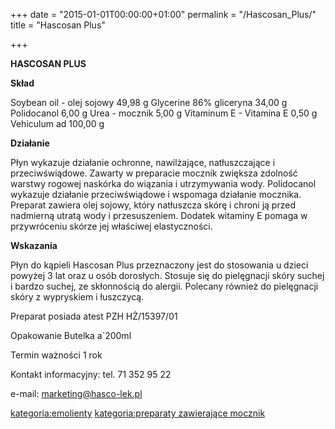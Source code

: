 +++
date = "2015-01-01T00:00:00+01:00"
permalink = "/Hascosan_Plus/"
title = "Hascosan Plus"

+++

**HASCOSAN PLUS**

**Skład**

Soybean oil - olej sojowy 49,98 g Glycerine 86% gliceryna 34,00 g Polidocanol 6,00 g Urea - mocznik 5,00 g Vitaminum E - Vitamina E 0,50 g Vehiculum ad 100,00 g

**Działanie**

Płyn wykazuje działanie ochronne, nawilżające, natłuszczające i przeciwświądowe. Zawarty w preparacie mocznik zwiększa zdolność warstwy rogowej naskórka do wiązania i utrzymywania wody. Polidocanol wykazuje działanie przeciwświądowe i wspomaga działanie mocznika. Preparat zawiera olej sojowy, który natłuszcza skórę i chroni ją przed nadmierną utratą wody i przesuszeniem. Dodatek witaminy E pomaga w przywróceniu skórze jej właściwej elastyczności.

**Wskazania**

Płyn do kąpieli Hascosan Plus przeznaczony jest do stosowania u dzieci powyżej 3 lat oraz u osób dorosłych. Stosuje się do pielęgnacji skóry suchej i bardzo suchej, ze skłonnością do alergii. Polecany również do pielęgnacji skóry z wypryskiem i łuszczycą.

Preparat posiada atest PZH HŻ/15397/01

Opakowanie Butelka a\`200ml

Termin ważności 1 rok

Kontakt informacyjny: tel. 71 352 95 22

e-mail: marketing@hasco-lek.pl

[kategoria:emolienty](/atopedia/kategoria:emolienty "wikilink") [kategoria:preparaty zawierające mocznik](/atopedia/kategoria:preparaty_zawierające_mocznik "wikilink")